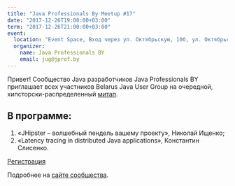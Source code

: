 ```yaml
---
title: "Java Professionals By Meetup #17"
date: "2017-12-26T19:00:00+03:00"
term: "2017-12-26T21:00:00+03:00"
event:
  location: "Event Space, Вход через ул. Октябрьскую, 10б, ул. Октябрьская 16А, Минск, Беларусь"
  organizer:
    name: Java Professionals BY
    email: jug@jprof.by
---
```


Привет! Сообщество Java разработчиков Java Professionals BY приглашает всех участников Belarus Java User Group на очередной, хипсторски-распределенный [митап](http://jprof.by/post/anons-meetup-17/).

## В программе:

1. «JHipster – волшебный пендель вашему проекту», Николай Ищенко;
1. «Latency tracing in distributed Java applications», Константин Слисенко.

[Регистрация](http://bit.ly/jprof_reg_17)

Подробнее на [сайте сообщества](http://jprof.by/post/anons-meetup-17/).
